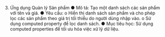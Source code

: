 3. Ứng dụng Quản lý Sản phẩm
●	Mô tả: Tạo một danh sách các sản phẩm với tên và giá.
●	Yêu cầu:
o	Hiển thị danh sách sản phẩm và cho phép lọc các sản phẩm theo giá trị tối thiểu do người dùng nhập vào.
o	Sử dụng computed property để lọc danh sách.
●	Mục tiêu học: Sử dụng computed properties để tối ưu hóa việc xử lý dữ liệu.
